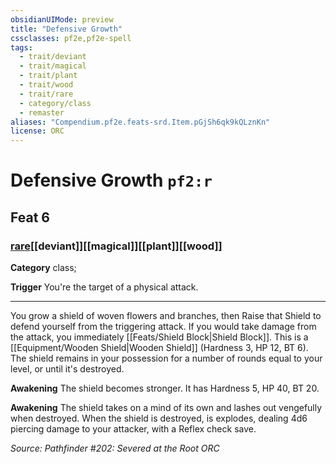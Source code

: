 ```yaml
---
obsidianUIMode: preview
title: "Defensive Growth"
cssclasses: pf2e,pf2e-spell
tags:
  - trait/deviant
  - trait/magical
  - trait/plant
  - trait/wood
  - trait/rare
  - category/class
  - remaster
aliases: "Compendium.pf2e.feats-srd.Item.pGjSh6qk9kQLznKn"
license: ORC
---
```

# Defensive Growth `pf2:r`
## Feat 6
### [rare](rare "Rare Rarity Trait")[[deviant]][[magical]][[plant]][[wood]]

**Category** class; 




**Trigger** You're the target of a physical attack.

* * *

You grow a shield of woven flowers and branches, then Raise that Shield to defend yourself from the triggering attack. If you would take damage from the attack, you immediately [[Feats/Shield Block|Shield Block]]. This is a [[Equipment/Wooden Shield|Wooden Shield]] (Hardness 3, HP 12, BT 6). The shield remains in your possession for a number of rounds equal to your level, or until it's destroyed.

**Awakening** The shield becomes stronger. It has Hardness 5, HP 40, BT 20.

**Awakening** The shield takes on a mind of its own and lashes out vengefully when destroyed. When the shield is destroyed, is explodes, dealing 4d6 piercing damage to your attacker, with a Reflex check save.

*Source: Pathfinder #202: Severed at the Root*
*ORC*
